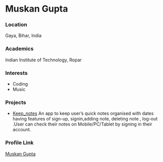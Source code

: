 # Muskan Gupta

### Location

Gaya, Bihar, India

### Academics

Indian Institute of Technology, Ropar

### Interests

- Coding
- Music

### Projects

- [Keep_notes](https://github.com/muskan89/Keep_notes) An app to keep user’s quick notes organised with dates having features of sign-up, signin,adding note, deleting note , log-out .User
can check their notes on Mobile/PC/Tablet by signing in their account.

### Profile Link

[Muskan Gupta](https://github.com/muskan89)
